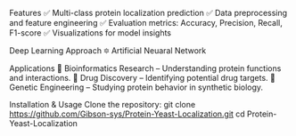 Features
✅ Multi-class protein localization prediction
✅ Data preprocessing and feature engineering
✅ Evaluation metrics: Accuracy, Precision, Recall, F1-score
✅ Visualizations for model insights

Deep Learning Approach
🔯 Artificial Neuaral Network

Applications
🔹 Bioinformatics Research – Understanding protein functions and interactions.
🔹 Drug Discovery – Identifying potential drug targets.
🔹 Genetic Engineering – Studying protein behavior in synthetic biology.

Installation & Usage
Clone the repository:
git clone https://github.com/Gibson-sys/Protein-Yeast-Localization.git
cd Protein-Yeast-Localization
